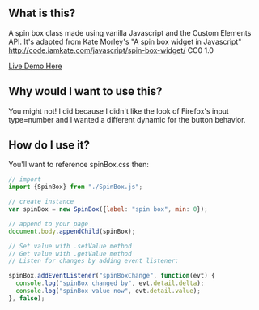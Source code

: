 ## What is this?
A spin box class made using vanilla Javascript and the Custom Elements API.  It's adapted from Kate Morley's "A spin box widget in Javascript" http://code.iamkate.com/javascript/spin-box-widget/ CC0 1.0

[Live Demo Here](https://shootTheLuck.github.io/Spin-Box)

## Why would I want to use this?
You might not!  I did because I didn't like the look of Firefox's input type=number and I wanted a different dynamic for the button behavior.

## How do I use it?
You'll want to reference spinBox.css then:
```javascript
// import
import {SpinBox} from "./SpinBox.js";

// create instance
var spinBox = new SpinBox({label: "spin box", min: 0});

// append to your page
document.body.appendChild(spinBox);

// Set value with .setValue method
// Get value with .getValue method
// Listen for changes by adding event listener:

spinBox.addEventListener("spinBoxChange", function(evt) {
  console.log("spinBox changed by", evt.detail.delta);
  console.log("spinBox value now", evt.detail.value);
}, false);
```
